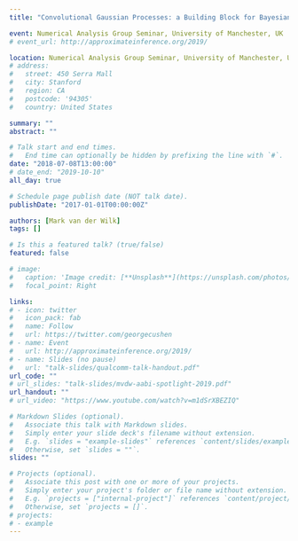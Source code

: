 ```yaml
---
title: "Convolutional Gaussian Processes: a Building Block for Bayesian Deep Learning"

event: Numerical Analysis Group Seminar, University of Manchester, UK
# event_url: http://approximateinference.org/2019/

location: Numerical Analysis Group Seminar, University of Manchester, UK
# address:
#   street: 450 Serra Mall
#   city: Stanford
#   region: CA
#   postcode: '94305'
#   country: United States

summary: ""
abstract: ""

# Talk start and end times.
#   End time can optionally be hidden by prefixing the line with `#`.
date: "2018-07-08T13:00:00"
# date_end: "2019-10-10"
all_day: true

# Schedule page publish date (NOT talk date).
publishDate: "2017-01-01T00:00:00Z"

authors: [Mark van der Wilk]
tags: []

# Is this a featured talk? (true/false)
featured: false

# image:
#   caption: 'Image credit: [**Unsplash**](https://unsplash.com/photos/bzdhc5b3Bxs)'
#   focal_point: Right

links:
# - icon: twitter
#   icon_pack: fab
#   name: Follow
#   url: https://twitter.com/georgecushen
# - name: Event
#   url: http://approximateinference.org/2019/
# - name: Slides (no pause)
#   url: "talk-slides/qualcomm-talk-handout.pdf"
url_code: ""
# url_slides: "talk-slides/mvdw-aabi-spotlight-2019.pdf"
url_handout: ""
# url_video: "https://www.youtube.com/watch?v=m1dSrXBEZIQ"

# Markdown Slides (optional).
#   Associate this talk with Markdown slides.
#   Simply enter your slide deck's filename without extension.
#   E.g. `slides = "example-slides"` references `content/slides/example-slides.md`.
#   Otherwise, set `slides = ""`.
slides: ""

# Projects (optional).
#   Associate this post with one or more of your projects.
#   Simply enter your project's folder or file name without extension.
#   E.g. `projects = ["internal-project"]` references `content/project/deep-learning/index.md`.
#   Otherwise, set `projects = []`.
# projects:
# - example
---
```

